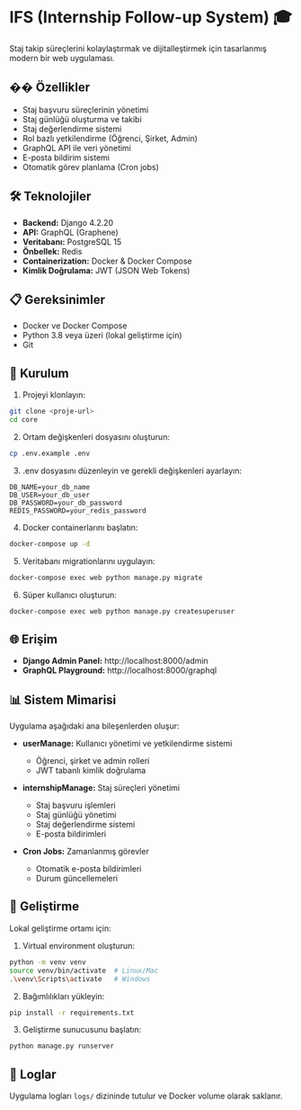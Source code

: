 # IFS (Internship Follow-up System) 🎓

Staj takip süreçlerini kolaylaştırmak ve dijitalleştirmek için tasarlanmış modern bir web uygulaması.

## �� Özellikler

- Staj başvuru süreçlerinin yönetimi
- Staj günlüğü oluşturma ve takibi
- Staj değerlendirme sistemi
- Rol bazlı yetkilendirme (Öğrenci, Şirket, Admin)
- GraphQL API ile veri yönetimi
- E-posta bildirim sistemi
- Otomatik görev planlama (Cron jobs)

## 🛠️ Teknolojiler

- **Backend:** Django 4.2.20
- **API:** GraphQL (Graphene)
- **Veritabanı:** PostgreSQL 15
- **Önbellek:** Redis
- **Containerization:** Docker & Docker Compose
- **Kimlik Doğrulama:** JWT (JSON Web Tokens)

## 📋 Gereksinimler

- Docker ve Docker Compose
- Python 3.8 veya üzeri (lokal geliştirme için)
- Git

## 🚀 Kurulum

1. Projeyi klonlayın:
```bash
git clone <proje-url>
cd core
```

2. Ortam değişkenleri dosyasını oluşturun:
```bash
cp .env.example .env
```

3. .env dosyasını düzenleyin ve gerekli değişkenleri ayarlayın:
```env
DB_NAME=your_db_name
DB_USER=your_db_user
DB_PASSWORD=your_db_password
REDIS_PASSWORD=your_redis_password
```

4. Docker containerlarını başlatın:
```bash
docker-compose up -d
```

5. Veritabanı migrationlarını uygulayın:
```bash
docker-compose exec web python manage.py migrate
```

6. Süper kullanıcı oluşturun:
```bash
docker-compose exec web python manage.py createsuperuser
```

## 🌐 Erişim

- **Django Admin Panel:** http://localhost:8000/admin
- **GraphQL Playground:** http://localhost:8000/graphql

## 📊 Sistem Mimarisi

Uygulama aşağıdaki ana bileşenlerden oluşur:

- **userManage:** Kullanıcı yönetimi ve yetkilendirme sistemi
  - Öğrenci, şirket ve admin rolleri
  - JWT tabanlı kimlik doğrulama

- **internshipManage:** Staj süreçleri yönetimi
  - Staj başvuru işlemleri
  - Staj günlüğü yönetimi
  - Staj değerlendirme sistemi
  - E-posta bildirimleri

- **Cron Jobs:** Zamanlanmış görevler
  - Otomatik e-posta bildirimleri
  - Durum güncellemeleri

## 🔧 Geliştirme

Lokal geliştirme ortamı için:

1. Virtual environment oluşturun:
```bash
python -m venv venv
source venv/bin/activate  # Linux/Mac
.\venv\Scripts\activate   # Windows
```

2. Bağımlılıkları yükleyin:
```bash
pip install -r requirements.txt
```

3. Geliştirme sunucusunu başlatın:
```bash
python manage.py runserver
```

## 📝 Loglar

Uygulama logları `logs/` dizininde tutulur ve Docker volume olarak saklanır.

